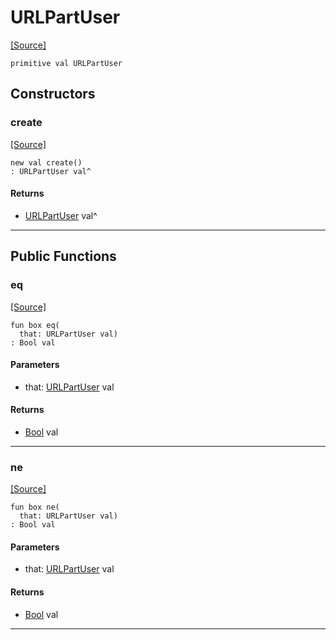 # URLPartUser
<span class="source-link">[[Source]](src/http_server/url_encode.md#L1)</span>
```pony
primitive val URLPartUser
```

## Constructors

### create
<span class="source-link">[[Source]](src/http_server/url_encode.md#L1)</span>


```pony
new val create()
: URLPartUser val^
```

#### Returns

* [URLPartUser](http_server-URLPartUser.md) val^

---

## Public Functions

### eq
<span class="source-link">[[Source]](src/http_server/url_encode.md#L2)</span>


```pony
fun box eq(
  that: URLPartUser val)
: Bool val
```
#### Parameters

*   that: [URLPartUser](http_server-URLPartUser.md) val

#### Returns

* [Bool](builtin-Bool.md) val

---

### ne
<span class="source-link">[[Source]](src/http_server/url_encode.md#L2)</span>


```pony
fun box ne(
  that: URLPartUser val)
: Bool val
```
#### Parameters

*   that: [URLPartUser](http_server-URLPartUser.md) val

#### Returns

* [Bool](builtin-Bool.md) val

---

